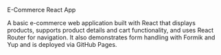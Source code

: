 E-Commerce React App

A basic e-commerce web application built with React that displays products, supports product details and cart functionality, and uses React Router for navigation. It also demonstrates form handling with Formik and Yup and is deployed via GitHub Pages.
